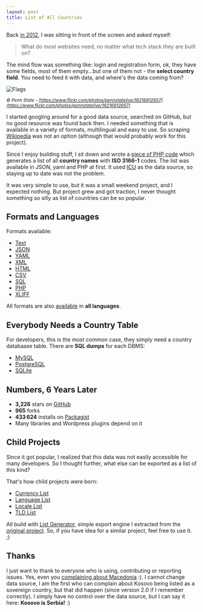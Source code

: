 ```yaml
---
layout: post
title: List of All Countries
---
```


Back [in 2012](https://github.com/umpirsky/country-list/commit/50807f21ab61a31510b8ba20c0908b11201d7576), I was sitting in front of the screen and asked myself:

> What do most websites need, no matter what tech stack they are built on?

The mind flow was something like: login and registration form, ok, they have some fields, most of them empty...but one of them not - the **select country field**. You need to feed it with data, and where's the data coming from?

![Flags]({{site.baseurl}}/images/posts/2018-02-24-list-of-all-countries/flags.jpg)
<!--more-->
<em><small> &copy; Penn State - [https://www.flickr.com/photos/pennstatelive/16216912657](https://www.flickr.com/photos/pennstatelive/16216912657)</small></em>

I started googling around for a good data source, searched on GitHub, but no good resource was found back then. I needed something that is available in a variety of formats, multilingual and easy to use. So scraping [Wikipedia](https://en.wikipedia.org/wiki/List_of_sovereign_states) was not an option (although that would probably work for this project).

Since I enjoy building stuff, I sit down and wrote a [piece of PHP code](https://github.com/umpirsky/country-list) which generates a list of all **country names** with **ISO 3166-1** codes. The list was available in JSON, yaml and PHP at first. It used [ICU](http://site.icu-project.org/) as the data source, so staying up to date was not the problem.

It was very simple to use, but it was a small weekend project, and I expected nothing. But project grew and got traction, I never thought something so silly as list of countries can be so popular.

## Formats and Languages

Formats available:

* [Text](https://github.com/umpirsky/country-list/blob/master/data/en/country.txt)
* [JSON](https://github.com/umpirsky/country-list/blob/master/data/en/country.json)
* [YAML](https://github.com/umpirsky/country-list/blob/master/data/en/country.yaml)
* [XML](https://github.com/umpirsky/country-list/blob/master/data/en/country.xml)
* [HTML](https://github.com/umpirsky/country-list/blob/master/data/en/country.html)
* [CSV](https://github.com/umpirsky/country-list/blob/master/data/en/country.csv)
* [SQL](https://github.com/umpirsky/country-list/blob/master/data/en/country.mysql.sql)
* [PHP](https://github.com/umpirsky/country-list/blob/master/data/en/country.php)
* [XLIFF](https://github.com/umpirsky/country-list/blob/master/data/en/country.xliff)

All formats are also [available](https://github.com/umpirsky/country-list/tree/master/data) in **all languages**.

## Everybody Needs a Country Table

For developers, this is the most common case, they simply need a country databaase table. There are **SQL dumps** for each DBMS:

* [MySQL](https://github.com/umpirsky/country-list/blob/master/data/en/country.mysql.sql)
* [PostgreSQL](https://github.com/umpirsky/country-list/blob/master/data/en/country.postgresql.sql)
* [SQLite](https://github.com/umpirsky/country-list/blob/master/data/en/country.sqlite.sql)

## Numbers, 6 Years Later

* **3,226** stars on [GitHub](https://github.com/umpirsky/country-list)
* **965** forks
* **433 624** installs on [Packagist](https://packagist.org/packages/umpirsky/country-list)
* Many libraries and Wordpress plugins depend on it

## Child Projects

Since it got popular, I realized that this data was not easily accessible for many developers. So I thought further, what else can be exported as a list of this kind?

That's how child projects were born:

* [Currency List](https://github.com/umpirsky/currency-list)
* [Language List](https://github.com/umpirsky/language-list)
* [Locale List](https://github.com/umpirsky/locale-list)
* [TLD List](https://github.com/umpirsky/tld-list)

All build with [List Generator](https://github.com/umpirsky/list-generator), simple export engine I extracted from the [original project](https://github.com/umpirsky/country-list). So, if you have idea for a similar project, feel free to use it. ;)

## Thanks

I just want to thank to everyone who is using, contributing or reporting issues. Yes, even you [complaining about Macedonia](https://github.com/umpirsky/country-list/issues/9) :). I cannot change data source, I am the first who can complain about Kosovo being listed as a sovereign country, but that did happen (since version 2.0 if I remember correctly). I simply have no control over the data source, but I can say it here: **Kosovo is Serbia!** :)
